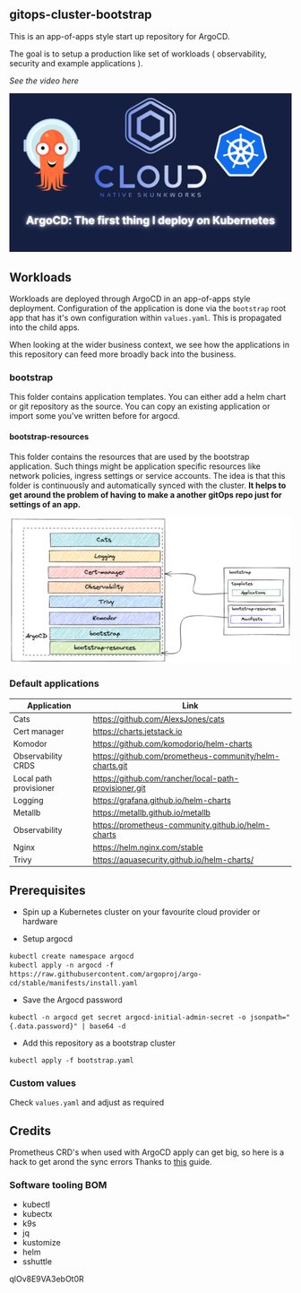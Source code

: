 ## gitops-cluster-bootstrap

This is an app-of-apps style start up repository for ArgoCD.

The goal is to setup a production like set of workloads ( observability, security and example applications ).

_See the video here_

<a href="https://youtu.be/GAu1INNeE7E">
<img src="images/yt.png" width="600px;">
</a>

## Workloads

Workloads are deployed through ArgoCD in an app-of-apps style deployment.
Configuration of the application is done via the `bootstrap` root app that has it's own configuration within `values.yaml`. This is propagated into the child apps.

When looking at the wider business context, we see how the applications in this repository can feed more broadly back into the business.

### bootstrap

This folder contains application templates. You can either add a helm chart or git repository as the source. You can copy an existing application or import some you've written before for argocd.


#### bootstrap-resources

This folder contains the resources that are used by the bootstrap application. Such things might be application specific resources like network policies, ingress settings or service accounts. The idea is that this folder is continuously and automatically synced with the cluster. **It helps to get around the problem of having to make a another gitOps repo just for settings of an app.**

<img src="images/4.png" width="1000px;">


### Default applications

| Application            | Link                                                    |
|------------------------|---------------------------------------------------------|
| Cats                   | https://github.com/AlexsJones/cats                      |
| Cert manager           | https://charts.jetstack.io                              |
| Komodor                | https://github.com/komodorio/helm-charts                |
| Observability CRDS     | https://github.com/prometheus-community/helm-charts.git |
| Local path provisioner | https://github.com/rancher/local-path-provisioner.git   |
| Logging                | https://grafana.github.io/helm-charts                   |
| Metallb                | https://metallb.github.io/metallb                       |
| Observability          | https://prometheus-community.github.io/helm-charts      |
| Nginx                  | https://helm.nginx.com/stable                           |
| Trivy                  | https://aquasecurity.github.io/helm-charts/             |


## Prerequisites

- Spin up a Kubernetes cluster on your favourite cloud provider or hardware

- Setup argocd

```
kubectl create namespace argocd
kubectl apply -n argocd -f https://raw.githubusercontent.com/argoproj/argo-cd/stable/manifests/install.yaml
```
- Save the Argocd password
```
kubectl -n argocd get secret argocd-initial-admin-secret -o jsonpath="{.data.password}" | base64 -d
```

- Add this repository as a bootstrap cluster
```
kubectl apply -f bootstrap.yaml
```


### Custom values

Check `values.yaml` and adjust as required

## Credits

Prometheus CRD's when used with ArgoCD apply can get big, so here is a hack to get arond the sync errors
Thanks to [this](https://blog.ediri.io/kube-prometheus-stack-and-argocd-23-how-to-remove-a-workaround) guide.

### Software tooling BOM

- kubectl
- kubectx
- k9s
- jq
- kustomize
- helm
- sshuttle


qlOv8E9VA3ebOt0R